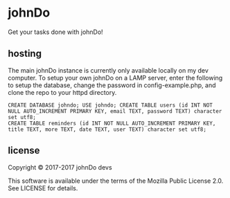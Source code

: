 # johnDo
Get your tasks done with johnDo!
## hosting

The main johnDo instance is currently only available locally on my dev computer. To setup your own johnDo on a LAMP server, enter the following to setup the database, change the password in config-example.php, and clone the repo to your httpd directory.

    CREATE DATABASE johndo; USE johndo; CREATE TABLE users (id INT NOT NULL AUTO_INCREMENT PRIMARY KEY, email TEXT, password TEXT) character set utf8;
    CREATE TABLE reminders (id INT NOT NULL AUTO_INCREMENT PRIMARY KEY, title TEXT, more TEXT, date TEXT, user TEXT) character set utf8;

## license

Copyright © 2017-2017 johnDo devs

This software is available under the terms of the Mozilla Public License 2.0. See LICENSE for details.
